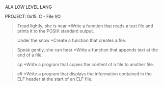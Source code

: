 ALX LOW LEVEL LANG

PROJECT: 0x15. C - File I/O
> Tread lightly, she is near
*Write a function that reads a text file and prints it to the POSIX standard output.

> Under the snow
*Create a function that creates a file.

>  Speak gently, she can hear
*Write a function that appends text at the end of a file.

> cp
*Write a program that copies the content of a file to another file.

>  elf
*Write a program that displays the information contained in the ELF header at the start of an ELF file.
